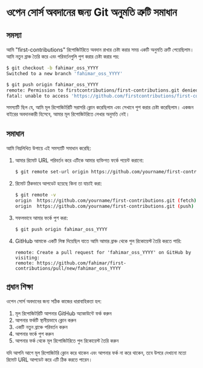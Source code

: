 # ওপেন সোর্স অবদানের জন্য Git অনুমতি ত্রুটি সমাধান

## সমস্যা

আমি "first-contributions" রিপোজিটরিতে অবদান রাখার চেষ্টা করার সময় একটি অনুমতি ত্রুটি পেয়েছিলাম। আমি নতুন ব্রাঞ্চ তৈরি করে এবং পরিবর্তনগুলি পুশ করার চেষ্টা করার পর:

```bash
$ git checkout -b fahimar_oss_YYYY
Switched to a new branch 'fahimar_oss_YYYY'

$ git push origin fahimar_oss_YYYY
remote: Permission to firstcontributions/first-contributions.git denied to fahimar.
fatal: unable to access 'https://github.com/firstcontributions/first-contributions.git/': The requested URL returned error: 403
```

সমস্যাটি ছিল যে, আমি মূল রিপোজিটরিটি সরাসরি ক্লোন করেছিলাম এবং সেখানে পুশ করার চেষ্টা করেছিলাম। একজন বাইরের অবদানকারী হিসেবে, আমার মূল রিপোজিটরিতে লেখার অনুমতি নেই।

## সমাধান

আমি নিম্নলিখিত উপায়ে এই সমস্যাটি সমাধান করেছি:

1. আমার রিমোট URL পরিবর্তন করে এটিকে আমার ব্যক্তিগত ফর্কে পয়েন্ট করানো:

   ```bash
   $ git remote set-url origin https://github.com/yourname/first-contributions.git
   ```

2. রিমোট ঠিকভাবে আপডেট হয়েছে কিনা তা যাচাই করা:

   ```bash
   $ git remote -v
   origin  https://github.com/yourname/first-contributions.git (fetch)
   origin  https://github.com/yourname/first-contributions.git (push)
   ```

3. সফলভাবে আমার ফর্কে পুশ করা:

   ```bash
   $ git push origin fahimar_oss_YYYY
   ```

4. GitHub আমাকে একটি লিঙ্ক দিয়েছিল যাতে আমি আমার ব্রাঞ্চ থেকে পুল রিকোয়েস্ট তৈরি করতে পারি:
   ```
   remote: Create a pull request for 'fahimar_oss_YYYY' on GitHub by visiting:
   remote: https://github.com/fahimar/first-contributions/pull/new/fahimar_oss_YYYY
   ```

## প্রধান শিক্ষা

ওপেন সোর্স অবদানের জন্য সঠিক কাজের ধারাবাহিকতা হল:

1. মূল রিপোজিটরিটি আপনার GitHub অ্যাকাউন্টে ফর্ক করুন
2. আপনার ফর্কটি স্থানীয়ভাবে ক্লোন করুন
3. একটি নতুন ব্রাঞ্চে পরিবর্তন করুন
4. আপনার ফর্কে পুশ করুন
5. আপনার ফর্ক থেকে মূল রিপোজিটরিতে পুল রিকোয়েস্ট তৈরি করুন

যদি আপনি আগে মূল রিপোজিটরি ক্লোন করে থাকেন এবং আপনার ফর্ক না করে থাকেন, তবে উপরে দেখানো মতো রিমোট URL আপডেট করে এটি ঠিক করতে পারেন।
